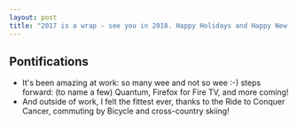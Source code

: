 ```yaml
---
layout: post
title: "2017 is a wrap - see you in 2018. Happy Holidays and Happy New Year"
---
```


## Pontifications

* It's been amazing at work: so many wee and not so wee :-) steps forward: (to name a few) Quantum, Firefox for Fire TV, and more coming!
* And outside of work, I felt the fittest ever, thanks to the Ride to Conquer Cancer, commuting by Bicycle and cross-country skiing!
